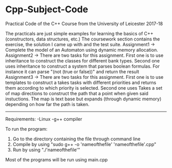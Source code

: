 # Cpp-Subject-Code
 Practical Code of the C++ Course from the University of Leicester 2017-18
 
 The practicals are just simple examples for learning the basics of C++ (constructors, data structures, etc.)
 The coursework section contains the exercise, the solution I came up with and the test suite.
 Assignment1 -> Complete the model of an Automaton using dynamic memory allocation.
 Assignment2 -> There are two tasks for this assignment. First one is to use inheritance to construct the classes for different bank types. Second one uses inheritance to construct a system that parses boolean formulas. For instance it can parse "(not (true or false))" and return the result
 Assignment3 -> There are two tasks for this assignment. First one is to use templates to construct a takes tasks with different priorities and returns them according to which priority is selected. Second one uses Takes a set of map directions to construct the path that a point when given said instuctions. The map is text base but expands (through dynamic memory) depending on how far the path is taken.
 
------
Requirements:
-Linux
-g++ compiler

To run the program:
1. Go to the directory containing the file through command line
2. Compile by using "sudo g++ -o 'nameofthefile' 'nameofthefile'.cpp"
3. Run by using "./'nameofthefile'"

Most of the programs will be run using main.cpp
